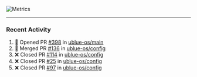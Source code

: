 ![Metrics](https://metrics.lecoq.io/KyleGospo?template=classic&base=header%2C%20activity%2C%20community%2C%20repositories%2C%20metadata&base.indepth=false&base.hireable=false&base.skip=false&config.timezone=America%2FLos_Angeles)

---
### Recent Activity
<!--START_SECTION:activity-->
1. 💪 Opened PR [#398](https://github.com/ublue-os/main/pull/398) in [ublue-os/main](https://github.com/ublue-os/main)
2. 🎉 Merged PR [#136](https://github.com/ublue-os/config/pull/136) in [ublue-os/config](https://github.com/ublue-os/config)
3. ❌ Closed PR [#114](https://github.com/ublue-os/config/pull/114) in [ublue-os/config](https://github.com/ublue-os/config)
4. ❌ Closed PR [#25](https://github.com/ublue-os/config/pull/25) in [ublue-os/config](https://github.com/ublue-os/config)
5. ❌ Closed PR [#97](https://github.com/ublue-os/config/pull/97) in [ublue-os/config](https://github.com/ublue-os/config)
<!--END_SECTION:activity-->
